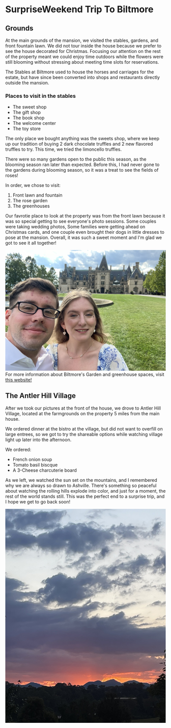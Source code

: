 # SurpriseWeekend Trip To Biltmore
## Grounds
At the main grounds of the mansion, we visited the stables, gardens, and front fountain lawn. We did not tour inside the house because we prefer to see the house decorated for Christmas. Focusing our attention on the rest of the property meant we could enjoy time outdoors while the flowers were still blooming without stressing about meeting time slots for reservations. 

The Stables at Biltmore used to house the horses and carriages for the estate, but have since been converted into shops and restaurants directly outside the mansion. 

### Places to visit in the stables
* The sweet shop
* The gift shop
* The book shop
* The welcome center
* The toy store

The only place we bought anything was the sweets shop, where we keep up our tradition of buying 2 dark chocolate truffles and 2 new flavored truffles to try. This time, we tried the limoncello truffles. 

There were so many gardens open to the public this season, as the blooming season ran later than expected. Before this, I had never gone to the gardens during blooming season, so it was a treat to see the fields of roses!

In order, we chose to visit:
1. Front lawn and fountain
2. The rose garden
3. The greenhouses

Our favrotie place to look at the property was from the front lawn because it was so special getting to see everyone's photo sessions. Some couples were taking wedding photos, Some families were getting ahead on Christmas cards, and one couple even brought their dogs in little dresses to pose at the mansion. Overall, it was such a sweet moment and I'm glad we got to see it all together!

![Madelyn and Quinn at the front of Biltmore House](Images/0C3B862D-4691-403B-9973-39CAB935C3FD_1_102_o.jpeg)
For more information about Biltmore's Garden and greenhouse spaces, visit [this website!](https://www.biltmore.com/visit/biltmore-estate/gardens-grounds/)

## The Antler Hill Village 
After we took our pictures at the front of the house, we drove to Antler Hill Village, located at the farmgrounds on the property 5 miles from the main house. 

We ordered dinner at the bistro at the village, but did not want to overfill on large entrees, so we got to try the shareable options while watching village light up later into the afternoon. 

We ordered: 
* French onion soup
* Tomato basil biscque 
* A 3-Cheese charcuterie board

As we left, we watched the sun set on the mountains, and I remembered why we are always so drawn to Ashville. There's something so peaceful about watching the rolling hills explode into color, and just for a moment, the rest of the world stands still. This was the perfect end to a surprise trip, and I hope we get to go back soon! 

![sunset over the mountains](Images/0B1C49DF-757D-442A-A214-05BC79605268_1_105_c.jpeg)